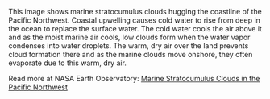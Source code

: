 This image shows marine stratocumulus clouds hugging the coastline of the Pacific Northwest. Coastal upwelling causes cold water to rise from deep in the ocean to replace the surface water. The cold water cools the air above it and as the moist marine air cools, low clouds form when the water vapor condenses into water droplets. The warm, dry air over the land prevents cloud formation there and as the marine clouds move onshore, they often evaporate due to this warm, dry air.

Read more at NASA Earth Observatory: [Marine Stratocumulus Clouds in the Pacific Northwest](https://earthobservatory.nasa.gov/images/7007/marine-stratocumulus-clouds-in-the-pacific-northwest)